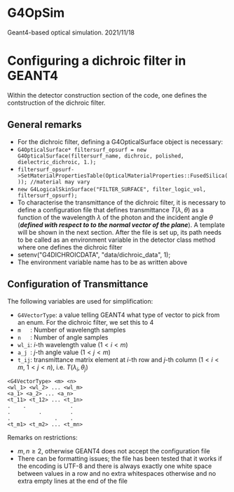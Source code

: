 # G4OpSim
Geant4-based optical simulation.
2021/11/18

# Configuring a dichroic filter in GEANT4

Within the detector construction section of the code, one defines the contstruction of the dichroic filter.

## General remarks

* For the dichroic filter, defining a G4OpticalSurface object is necessary:
 * `G4OpticalSurface* filtersurf_opsurf = new G4OpticalSurface(filtersurf_name, dichroic, polished, dielectric_dichroic, 1.);`
 * `filtersurf_opsurf->SetMaterialPropertiesTable(OpticalMaterialProperties::FusedSilica()); //material may vary` 
 * `new G4LogicalSkinSurface("FILTER_SURFACE", filter_logic_vol, filtersurf_opsurf);`
* To characterise the transmittance of the dichroic filter, it is necessary to define a configuration file that defines transmittance $T(\lambda, \theta)$ as a function of the wavelength $\lambda$ of the photon and  the incident angle $\theta$ (_**defined with respect to to the normal vector of the plane**_). A template will be shown in the next section. After the file is set up, its path needs to be called as an environment variable in the detector class method where one defines the dichroic filter
 * setenv("G4DICHROICDATA", "data/dichroic_data", 1);
 * The environment variable name has to be as written above

## Configuration of Transmittance

The following variables are used for simplification:

* `G4VectorType`: a value telling GEANT4 what type of vector to pick from an enum. For the dichroic filter, we set this to 4
* `m   `: Number of wavelength samples
* `n   `: Number of angle samples
* `wl_i`: $i$-th wavelength value ($1<i<m$)
* `a_j `: $j$-th angle value ($1<j<m$)
* `t_ij`: transmittance matrix element at $i$-th row and $j$-th column ($1<i<m$, $1<j<n$), i.e. $T(\lambda_i,\theta_j)$


```
<G4VectorType> <m> <n>
<wl_1> <wl_2> ... <wl_m>
<a_1> <a_2> ... <a_n>
<t_11> <t_12> ... <t_1n>
.    .              .
.         .         .
.              .    .
<t_m1> <t_m2> ... <t_mn>
```

Remarks on restrictions:
* $m,n\geq2$, otherwise GEANT4 does not accept the configuration file
* There can be formatting issues; the file has been tested that it works if the encoding is UTF-8 and there is always exactly one white space between values in a row and no extra whitespaces otherwise and no extra empty lines at the end of the file
